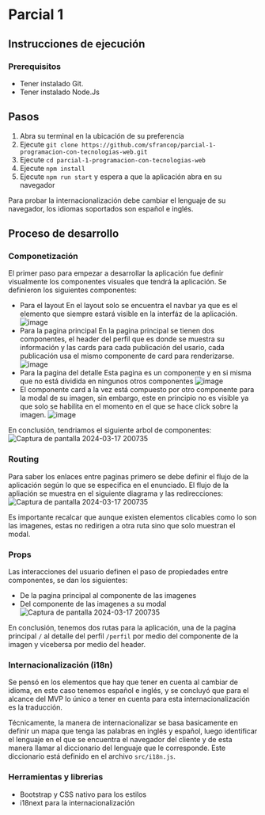 # Parcial 1

## Instrucciones de ejecución

### Prerequisitos

- Tener instalado Git.
- Tener instalado Node.Js

## Pasos

1. Abra su terminal en la ubicación de su preferencia
2. Ejecute `git clone https://github.com/sfrancop/parcial-1-programacion-con-tecnologias-web.git`
3. Ejecute `cd parcial-1-programacion-con-tecnologias-web`
4. Ejecute `npm install`
5. Ejecute `npm run start` y espera a que la aplicación abra en su navegador

Para probar la internacionalización debe cambiar el lenguaje de su navegador, los idiomas soportados son español e inglés.

## Proceso de desarrollo

### Componetización

El primer paso para empezar a desarrollar la aplicación fue definir visualmente los componentes visuales que tendrá la aplicación. Se definieron los siguientes componentes:
   - Para el layout
     En el layout solo se encuentra el navbar ya que es el elemento que siempre estará visible en la interfáz de la aplicación.
     ![image](https://github.com/sfrancop/parcial-1-programacion-con-tecnologias-web/assets/88736607/70ad0d65-f134-4f9a-9e52-c205cb29d664)
   - Para la pagina principal
     En la pagina principal se tienen dos componentes, el header del perfil que es donde se muestra su información y las cards para cada publicación del usario, cada publicación usa el mismo componente de card para renderizarse.
     ![image](https://github.com/sfrancop/parcial-1-programacion-con-tecnologias-web/assets/88736607/7f904d33-51c8-4fd3-ac25-7701998bc743)
   - Para la pagina del detalle
     Esta pagina es un componente y en si misma que no está dividida en ningunos otros componentes
     ![image](https://github.com/sfrancop/parcial-1-programacion-con-tecnologias-web/assets/88736607/706f2cf7-091a-4044-889e-4c1c4d6cc09e)
   - El componente card a la vez está compuesto por otro componente para la modal de su imagen, sin embargo, este en principio no es visible ya que solo se habilita en el momento en el que se hace click sobre la imagen.
     ![image](https://github.com/sfrancop/parcial-1-programacion-con-tecnologias-web/assets/88736607/889760db-3a9b-4b3f-b55b-d5a48bbbc119)

En conclusión, tendriamos el siguiente arbol de componentes:
![Captura de pantalla 2024-03-17 200735](https://github.com/sfrancop/parcial-1-programacion-con-tecnologias-web/assets/88736607/d80674a6-3b46-45e3-9405-1ef92c46214b)

### Routing

Para saber los enlaces entre paginas primero se debe definir el flujo de la aplicación según lo que se especifica en el enunciado. El flujo de la apliación se muestra en el siguiente diagrama y las redirecciones:
![Captura de pantalla 2024-03-17 200735](https://github.com/sfrancop/parcial-1-programacion-con-tecnologias-web/assets/88736607/7bc77411-6416-4b0c-9af7-60541bff4698)

Es importante recalcar que aunque existen elementos clicables como lo son las imagenes, estas no redirigen a otra ruta sino que solo muestran el modal.

### Props

Las interacciones del usuario definen el paso de propiedades entre componentes, se dan los siguientes:
- De la pagina principal al componente de las imagenes
- Del componente de las imagenes a su modal
![Captura de pantalla 2024-03-17 200735](https://github.com/sfrancop/parcial-1-programacion-con-tecnologias-web/assets/88736607/f07c3783-6cc6-4eff-a171-8e3317a9e4c4)

 

En conclusión, tenemos dos rutas para la aplicación, una de la pagina principal `/` al detalle del perfil `/perfil` por medio del componente de la imagen y vicebersa por medio del header.

### Internacionalización (i18n)

Se pensó en los elementos que hay que tener en cuenta al cambiar de idioma, en este caso tenemos español e inglés, y se concluyó que para el alcance del MVP lo único a tener en cuenta para esta internacionalización es la traducción.

Técnicamente, la manera de internacionalizar se basa basicamente en definir un mapa que tenga las palabras en inglés y español, luego identificar el lenguaje en el que se encuentra el navegador del cliente y  de esta manera llamar al diccionario del lenguaje que le corresponde. Este diccionario está definido en el archivo `src/i18n.js`.

### Herramientas y librerias

- Bootstrap y CSS nativo para los estilos
- i18next para la internacionalización






     

